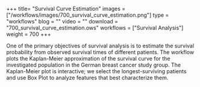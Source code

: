 
+++
title= "Survival Curve Estimation"
images =  ["/workflows/images/700_survival_curve_estimation.png"]
type = "workflows"
blog =  ""
video = ""
download = "700_survival_curve_estimation.ows"
workflows = ["Survival Analysis"]
weight = 700
+++

One of the primary objectives of survival analysis is to estimate the survival probability from observed survival times of different patients. The workflow plots the Kaplan-Meier approximation of the survival curve for the investigated population in the German breast cancer study group. The Kaplan-Meier plot is interactive; we select the longest-surviving patients and use Box Plot to analyze features that best characterize them.
